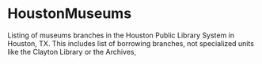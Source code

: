 # HoustonMuseums
Listing of museums branches in the Houston Public Library System in Houston, TX.  This includes list of borrowing branches, not specialized units like the Clayton Library or the Archives,
